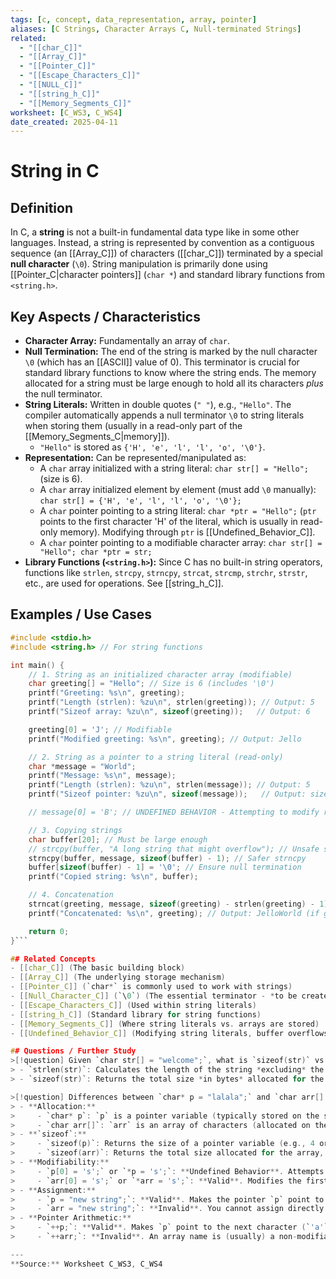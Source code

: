```yaml
---
tags: [c, concept, data_representation, array, pointer]
aliases: [C Strings, Character Arrays C, Null-terminated Strings]
related:
  - "[[char_C]]"
  - "[[Array_C]]"
  - "[[Pointer_C]]"
  - "[[Escape_Characters_C]]"
  - "[[NULL_C]]"
  - "[[string_h_C]]"
  - "[[Memory_Segments_C]]"
worksheet: [C_WS3, C_WS4]
date_created: 2025-04-11
---
```

# String in C

## Definition

In C, a **string** is not a built-in fundamental data type like in some other languages. Instead, a string is represented by convention as a contiguous sequence (an [[Array_C]]) of characters ([[char_C]]) terminated by a special **null character** (`\0`). String manipulation is primarily done using [[Pointer_C|character pointers]] (`char *`) and standard library functions from `<string.h>`.

## Key Aspects / Characteristics

- **Character Array:** Fundamentally an array of `char`.
- **Null Termination:** The end of the string is marked by the null character `\0` (which has an [[ASCII]] value of 0). This terminator is crucial for standard library functions to know where the string ends. The memory allocated for a string must be large enough to hold all its characters *plus* the null terminator.
- **String Literals:** Written in double quotes (`" "`), e.g., `"Hello"`. The compiler automatically appends a null terminator `\0` to string literals when storing them (usually in a read-only part of the [[Memory_Segments_C|memory]]).
    - `"Hello"` is stored as `{'H', 'e', 'l', 'l', 'o', '\0'}`.
- **Representation:** Can be represented/manipulated as:
    - A `char` array initialized with a string literal: `char str[] = "Hello";` (size is 6).
    - A `char` array initialized element by element (must add `\0` manually): `char str[] = {'H', 'e', 'l', 'l', 'o', '\0'};`
    - A `char` pointer pointing to a string literal: `char *ptr = "Hello";` (`ptr` points to the first character 'H' of the literal, which is usually in read-only memory). Modifying through `ptr` is [[Undefined_Behavior_C]].
    - A `char` pointer pointing to a modifiable character array: `char str[] = "Hello"; char *ptr = str;`
- **Library Functions (`<string.h>`):** Since C has no built-in string operators, functions like `strlen`, `strcpy`, `strncpy`, `strcat`, `strcmp`, `strchr`, `strstr`, etc., are used for operations. See [[string_h_C]].

## Examples / Use Cases

```c
#include <stdio.h>
#include <string.h> // For string functions

int main() {
    // 1. String as an initialized character array (modifiable)
    char greeting[] = "Hello"; // Size is 6 (includes '\0')
    printf("Greeting: %s\n", greeting);
    printf("Length (strlen): %zu\n", strlen(greeting)); // Output: 5
    printf("Sizeof array: %zu\n", sizeof(greeting));   // Output: 6

    greeting[0] = 'J'; // Modifiable
    printf("Modified greeting: %s\n", greeting); // Output: Jello

    // 2. String as a pointer to a string literal (read-only)
    char *message = "World";
    printf("Message: %s\n", message);
    printf("Length (strlen): %zu\n", strlen(message)); // Output: 5
    printf("Sizeof pointer: %zu\n", sizeof(message));   // Output: size of a pointer (e.g., 4 or 8)

    // message[0] = 'B'; // UNDEFINED BEHAVIOR - Attempting to modify read-only memory

    // 3. Copying strings
    char buffer[20]; // Must be large enough
    // strcpy(buffer, "A long string that might overflow"); // Unsafe strcpy
    strncpy(buffer, message, sizeof(buffer) - 1); // Safer strncpy
    buffer[sizeof(buffer) - 1] = '\0'; // Ensure null termination
    printf("Copied string: %s\n", buffer);

    // 4. Concatenation
    strncat(greeting, message, sizeof(greeting) - strlen(greeting) - 1); // Append "World" to "Jello"
    printf("Concatenated: %s\n", greeting); // Output: JelloWorld (if greeting was large enough!)

    return 0;
}```

## Related Concepts
- [[char_C]] (The basic building block)
- [[Array_C]] (The underlying storage mechanism)
- [[Pointer_C]] (`char*` is commonly used to work with strings)
- [[Null_Character_C]] (`\0`) (The essential terminator - *to be created*)
- [[Escape_Characters_C]] (Used within string literals)
- [[string_h_C]] (Standard library for string functions)
- [[Memory_Segments_C]] (Where string literals vs. arrays are stored)
- [[Undefined_Behavior_C]] (Modifying string literals, buffer overflows)

## Questions / Further Study
>[!question] Given `char str[] = "welcome";`, what is `sizeof(str)` vs `strlen(str)`? (WS4)
> - `strlen(str)`: Calculates the length of the string *excluding* the null terminator. It counts characters until it finds `\0`. For `"welcome"`, `strlen` returns **7**. (Requires `#include <string.h>`)
> - `sizeof(str)`: Returns the total size *in bytes* allocated for the array `str`. Since `str` is initialized with `"welcome"`, the compiler allocates space for the 7 characters plus the automatically appended null terminator `\0`. Therefore, `sizeof(str)` returns **8**.

>[!question] Differences between `char* p = "lalala";` and `char arr[] = "lalala";`? (WS4)
> - **Allocation:**
>     - `char* p`: `p` is a pointer variable (typically stored on the stack or in static memory depending on where `p` is defined). It is initialized to point to the first character of the string literal `"lalala"`. The string literal itself is typically stored in a **read-only** section of memory.
>     - `char arr[]`: `arr` is an array of characters (allocated on the stack if local, or in static memory if global/static). The compiler determines its size (7 bytes: 6 for "lalala" + 1 for `\0`) and initializes the array's contents by *copying* the characters from the string literal into the array's allocated memory. This array is **modifiable**.
> - **`sizeof`:**
>     - `sizeof(p)`: Returns the size of a pointer variable (e.g., 4 or 8 bytes, depending on the architecture).
>     - `sizeof(arr)`: Returns the total size allocated for the array, which is 7 bytes in this case.
> - **Modifiability:**
>     - `p[0] = 's';` or `*p = 's';`: **Undefined Behavior**. Attempts to modify the read-only memory where the string literal is stored. Likely crashes the program.
>     - `arr[0] = 's';` or `*arr = 's';`: **Valid**. Modifies the first character of the array `arr` in its allocated (writable) memory.
> - **Assignment:**
>     - `p = "new string";`: **Valid**. Makes the pointer `p` point to a different string literal.
>     - `arr = "new string";`: **Invalid**. You cannot assign directly to an array name after its definition. You would need `strcpy` or similar to change its contents.
> - **Pointer Arithmetic:**
>     - `++p;`: **Valid**. Makes `p` point to the next character (`'a'`).
>     - `++arr;`: **Invalid**. An array name is (usually) a non-modifiable lvalue representing the address of the first element; you cannot change where the array itself starts.

---
**Source:** Worksheet C_WS3, C_WS4